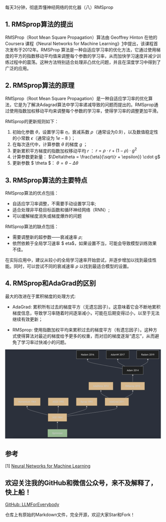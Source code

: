 每天3分钟，彻底弄懂神经网络的优化器（八）RMSprop

## 1. RMSprop算法的提出
RMSProp（Root Mean Square Propagation）算法由 Geoffrey Hinton 在他的 Coursera 课程《Neural Networks for Machine Learning》[1](#refer-anchor-1)中提出，该课程首次发布于2012年。RMSProp 算法是一种自适应学习率的优化方法，它通过使用梯度的平方的指数移动平均值来调整每个参数的学习率，从而加快学习速度并减少训练过程中的震荡。这种方法特别适合处理非凸优化问题，并且在深度学习中得到了广泛的应用。

## 2. RMSprop算法的原理

RMSprop（Root Mean Square Propagation）是一种自适应学习率的优化算法，它是为了解决Adagrad算法中学习率递减导致的问题而提出的。RMSprop通过使用指数加权移动平均来调整每个参数的学习率，使得学习率的调整更加平滑。

RMSprop的更新规则如下：
1. 初始化参数 $\theta$，设置学习率 $\eta$，衰减系数 $\rho$（通常设为0.9），以及数值稳定性的小常数 $\epsilon$（通常设为 $1e-8$ ）；
2. 在每次迭代中，计算参数 $\theta$ 的梯度 $g$ ；
3. 更新累积平方梯度的指数加权移动平均 $r$ ：
   $r = \rho \cdot r + (1 - \rho) \cdot g^2$
4. 计算参数更新量：
   $\Delta\theta = \frac{\eta}{\sqrt{r + \epsilon}} \cdot g$
5. 更新参数 $ \theta $：
   $\theta = \theta - \Delta\theta$

## 3. RMSprop算法的主要特点

RMSprop算法的优点包括：
- 自适应学习率调整，不需要手动设置学习率;
- 适合处理非平稳目标函数和循环神经网络（RNN）;
- 可以缓解梯度消失或梯度爆炸的问题

RMSprop算法的缺点包括：
- 需要调整新的超参数——衰减速率 $\rho$;
- 依然依赖于全局学习速率 $ eta$，如果设置不当，可能会导致模型训练效果不佳。

在实际应用中，建议从较小的全局学习速率开始尝试，并逐步增加以找到最佳性能。同时，可以尝试不同的衰减速率 $\rho$ 以找到最适合模型的设置。

## 4. RMSprop和AdaGrad的区别

最大的改进在于累积梯度的处理方式:

- AdaGrad: 累积所有过去的梯度平方（无遗忘因子）。这意味着它会不断地累积梯度信息，导致学习率随着时间逐渐减小，可能在后期变得过小，以至于无法继续有效更新；

- RMSprop: 使用指数加权平均来累积过去的梯度平方（有遗忘因子）。这种方式使得算法对最近的梯度给予更多的权重，而对旧的梯度逐渐“遗忘”，从而避免了学习率过快减小的问题。

![alt text](assest/神经网络的优化器（八）RMSprop/0.png)

## 参考

[1] [Neural Networks for Machine Learning](https://www.cs.toronto.edu/~tijmen/csc321/slides/lecture_slides_lec6.pdf)

## 欢迎关注我的GitHub和微信公众号，来不及解释了，快上船！

[GitHub: LLMForEverybody](https://github.com/luhengshiwo/LLMForEverybody)

仓库上有原始的Markdown文件，完全开源，欢迎大家Star和Fork！